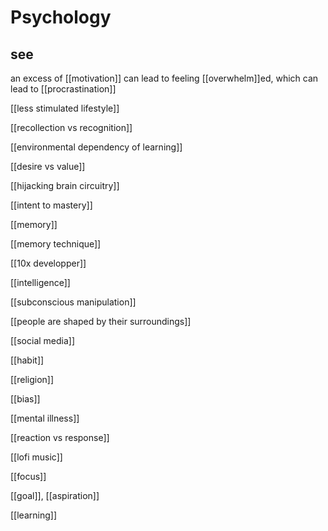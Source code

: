 # Psychology

## see

an excess of [[motivation]] can lead to feeling [[overwhelm]]ed, which can lead to [[procrastination]]

[[less stimulated lifestyle]]

[[recollection vs recognition]]

[[environmental dependency of learning]]

[[desire vs value]]

[[hijacking brain circuitry]]

[[intent to mastery]]

[[memory]]

[[memory technique]]

[[10x developper]]

[[intelligence]]

[[subconscious manipulation]]

[[people are shaped by their surroundings]]

[[social media]]

[[habit]]

[[religion]]

[[bias]]

[[mental illness]]

[[reaction vs response]]

[[lofi music]]

[[focus]]

[[goal]], [[aspiration]]

[[learning]]
